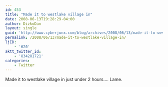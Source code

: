 ```yaml
---
id: 453
title: "Made it to westlake village in"
date: 2008-06-13T19:28:29-04:00
author: DizkoDan
layout: single
guid: 'http://www.cyberjunx.com/blog/archives/2008/06/13/made-it-to-westlake-village-in/'
permalink: /2008/06/13/made-it-to-westlake-village-in/
ljID:
    - '620'
aktt_twitter_id:
    - '834281721'
categories:
    - Twitter
---
```


Made it to westlake village in just under 2 hours…. Lame.